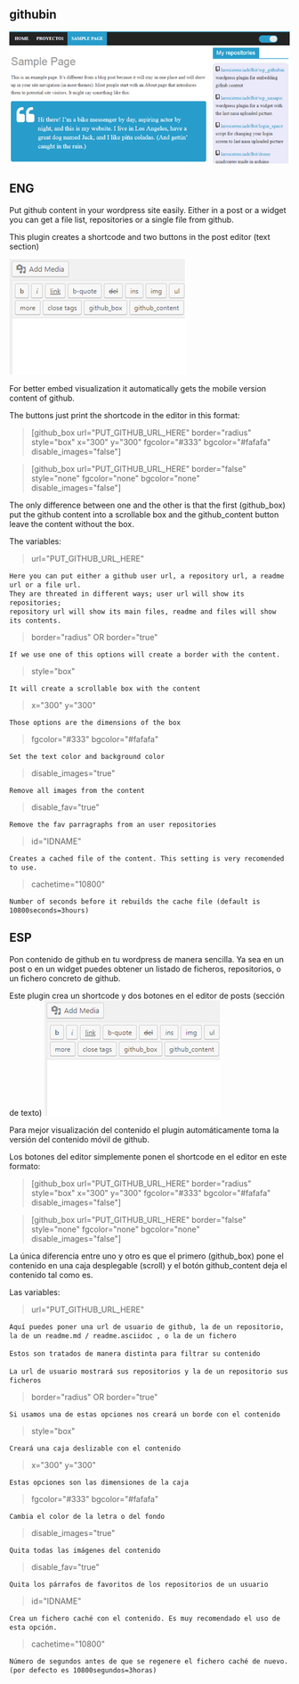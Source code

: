 ## githubin

![Alt repo_widget.png](wp_screenshots/repo_widget.png?raw=true "repo_widget.png")

ENG
---

Put github content in your wordpress site easily.
Either in a post or a widget you can get a file list, repositories or a single file from github.

This plugin creates a shortcode and two buttons in the post editor (text section)

![Alt post_editor.png](wp_screenshots/post_editor.png?raw=true "post_editor.png")

For better embed visualization it automatically gets the mobile version content of github.

The buttons just print the shortcode in the editor in this format:

>[github_box url="PUT_GITHUB_URL_HERE" border="radius" style="box" x="300" y="300" fgcolor="#333" bgcolor="#fafafa" disable_images="false"]

>[github_box url="PUT_GITHUB_URL_HERE" border="false" style="none" fgcolor="none" bgcolor="none" disable_images="false"]

The only difference between one and the other is that the first (github_box) 
put the github content into a scrollable box and the github_content button leave the content
without the box.


The variables:

> url="PUT_GITHUB_URL_HERE"

	Here you can put either a github user url, a repository url, a readme url or a file url.
	They are threated in different ways; user url will show its repositories;
	repository url will show its main files, readme and files will show its contents.
	

> border="radius" OR border="true"
	
	If we use one of this options will create a border with the content.

> style="box"

	It will create a scrollable box with the content
	
> x="300" y="300"

	Those options are the dimensions of the box
	
> fgcolor="#333" bgcolor="#fafafa"

	Set the text color and background color
	
> disable_images="true"

	Remove all images from the content
	
> disable_fav="true"
	
	Remove the fav parragraphs from an user repositories
	
> id="IDNAME"
	
	Creates a cached file of the content. This setting is very recomended to use.
	
> cachetime="10800"	

	Number of seconds before it rebuilds the cache file (default is 10800seconds=3hours)
	

ESP
---

Pon contenido de github en tu wordpress de manera sencilla.
Ya sea en un post o en un widget puedes obtener un listado de ficheros, repositorios,
o un fichero concreto de github.

Este plugin crea un shortcode y dos botones en el editor de posts (sección de texto)
![Alt post_editor.png](wp_screenshots/post_editor.png?raw=true "post_editor.png")

Para mejor visualización del contenido el plugin automáticamente toma la versión
del contenido móvil de github.

Los botones del editor simplemente ponen el shortcode en el editor en este formato:

>[github_box url="PUT_GITHUB_URL_HERE" border="radius" style="box" x="300" y="300" fgcolor="#333" bgcolor="#fafafa" disable_images="false"]

>[github_box url="PUT_GITHUB_URL_HERE" border="false" style="none" fgcolor="none" bgcolor="none" disable_images="false"]

La única diferencia entre uno y otro es que el primero (github_box)
pone el contenido en una caja desplegable (scroll) y el botón github_content
deja el contenido tal como es.



Las variables:

> url="PUT_GITHUB_URL_HERE"

	Aquí puedes poner una url de usuario de github, la de un repositorio,
	la de un readme.md / readme.asciidoc , o la de un fichero
	
	Estos son tratados de manera distinta para filtrar su contenido
	
	La url de usuario mostrará sus repositorios y la de un repositorio sus ficheros
	

> border="radius" OR border="true"
	
	Si usamos una de estas opciones nos creará un borde con el contenido

> style="box"
	
	Creará una caja deslizable con el contenido
	
> x="300" y="300"

	Estas opciones son las dimensiones de la caja
	
> fgcolor="#333" bgcolor="#fafafa"

	Cambia el color de la letra o del fondo
	
> disable_images="true"

	Quita todas las imágenes del contenido
	
> disable_fav="true"
	
	Quita los párrafos de favoritos de los repositorios de un usuario
	
> id="IDNAME"
	
	Crea un fichero caché con el contenido. Es muy recomendado el uso de esta opción.
	
> cachetime="10800"	

	Número de segundos antes de que se regenere el fichero caché de nuevo. (por defecto es 10800segundos=3horas)

	